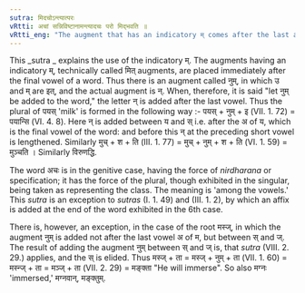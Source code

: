 ```yaml
---
sutra: मिदचोऽन्त्यात्परः
vRtti: अचां सन्निविष्टानामन्त्यादचः परो मिद्भवति ॥
vRtti_eng: "The augment that has an indicatory म् comes after the last among the vowels, and becomes the final position of that which it augments."
---
```

This _sutra _ explains the use of the indicatory म्. The augments having an indicatory म्, technically called मित् augments, are placed immediately after the final vowel of a word. Thus there is an augment called नुम्, in which उ and म् are इत्, and the actual augment is न्. When, therefore, it is said "let नुम् be added to the word," the letter न् is added after the last vowel. Thus the plural of पयस् 'milk' is formed in the following way :- पयस् + नुम् + इ (VII. 1. 72) = पयान्सि (VI. 4. 8). Here न् is added between य and स् i.e. after the अ of य, which is the final vowel of the word: and before this न् at the preceding short vowel is lengthened. Similarly मुच् + श + ति (III. 1. 77) = मुच् + नुम् + श + ति (VI. 1. 59) = मुञ्चति । Similarly विरुणद्धि.

The word अचः is in the genitive case, having the force of _nirdharana_ or specification; it has the force of the plural, though exhibited in the singular, being taken as representing the class. The meaning is 'among the vowels.' This _sutra_ is an exception to _sutras_ (I. 1. 49) and (III. 1. 2), by which an affix is added at the end of the word exhibited in the 6th case.

There is, however, an exception, in the case of the root मस्ज्, in which the augment नुम् is added not after the last vowel अ of म, but between स् and ज्. The result of adding the augment नुम् between स् and ज् is, that _sutra_ (VIII. 2. 29.) applies, and the स् is elided. Thus मस्ज् + ता = मस्ज् + नुम् + ता (VII. 1. 60) = मस्न्ज् + ता = मञ्ज् + ता (VII. 2. 29) = मङ्क्ता "He will immerse". So also मग्नः 'immersed,' मग्नवान्, मङ्क्तुम्.
